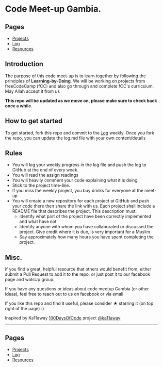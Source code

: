 # Code Meet-up Gambia.

## Pages
* [Projects](projects.md)
* [Log](log.md)
* [Resources](resources.md)

## Introduction

The purpose of this code meet-up is to learn together by following the principles of **Learning-by-Doing**. We will be working on projects from freeCodeCamp (fCC) and also go through and complete fCC's curriculum. May Allah accept it from us

**This repo will be updated as we move on, please make sure to check back once a while.**

## How to get started
To get started, fork this repo and commit to the [Log](log.md) weekly. Once you fork the repo, you can update the log.md file with your own content/details

## Rules
* You will log your weekly progress in the log file and push the log to GitHub at the end of every week.
* You will read the assign readings 
* You will heavily comment your code explaining what it is doing
* Stick to the project time-line.
* If you miss the weekly project, you buy drinks for everyone at the meet-up
* You will create a new repository for each project at GitHub and push your code there then share the link with us. Each project shall include a README file that describes the project. This description must:
    - Identify what part of the project have been correctly implemented and
what have not.
    - Identify anyone with whom you have collaborated or discussed the project. Give credit where it is due, is very important for a Muslim
    - Say approximately how many hours you have spent completing the
project.

## Misc.
If you find a great, helpful resource that others would benefit from, either submit a Pull Request to add it to the repo, or just post it to our facebook page and watsUp group.

If you have any questions or ideas about code meetup Gambia (or other ideas), feel free to reach out to us on facebook or via email

If you like this repo and find it useful, please consider &#9733; starring it (on top right of the page) :)

Inspired by Ka11away [100DaysOfCode](https://github.com/Kallaway/100-days-of-code) project [@ka11away](https://twitter.com/ka11away)


***

## Pages
* [Projects](projects.md)
* [Log](log.md)
* [Resources](resources.md)